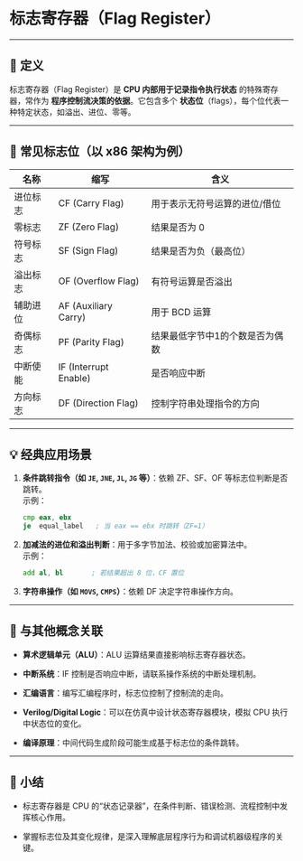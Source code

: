 # 标志寄存器（Flag Register）

---

## 📌 定义

标志寄存器（Flag Register）是 **CPU 内部用于记录指令执行状态** 的特殊寄存器，常作为 **程序控制流决策的依据**。它包含多个 **状态位**（flags），每个位代表一种特定状态，如溢出、进位、零等。

---

## 🔧 常见标志位（以 x86 架构为例）

|名称|缩写|含义|
|---|---|---|
|进位标志|CF (Carry Flag)|用于表示无符号运算的进位/借位|
|零标志|ZF (Zero Flag)|结果是否为 0|
|符号标志|SF (Sign Flag)|结果是否为负（最高位）|
|溢出标志|OF (Overflow Flag)|有符号运算是否溢出|
|辅助进位|AF (Auxiliary Carry)|用于 BCD 运算|
|奇偶标志|PF (Parity Flag)|结果最低字节中1的个数是否为偶数|
|中断使能|IF (Interrupt Enable)|是否响应中断|
|方向标志|DF (Direction Flag)|控制字符串处理指令的方向|

---

## 💡 经典应用场景

1. **条件跳转指令（如 `JE`, `JNE`, `JL`, `JG` 等）**：依赖 ZF、SF、OF 等标志位判断是否跳转。  
    示例：
    
    ```asm
    cmp eax, ebx
    je  equal_label   ; 当 eax == ebx 时跳转（ZF=1）
    ```
    
2. **加减法的进位和溢出判断**：用于多字节加法、校验或加密算法中。  
    示例：
    
    ```asm
    add al, bl       ; 若结果超出 8 位，CF 置位
    ```
    
3. **字符串操作（如 `MOVS`, `CMPS`）**：依赖 DF 决定字符串操作方向。
    

---

## 🔄 与其他概念关联

- **算术逻辑单元（ALU）**：ALU 运算结果直接影响标志寄存器状态。
    
- **中断系统**：IF 控制是否响应中断，请联系操作系统的中断处理机制。
    
- **汇编语言**：编写汇编程序时，标志位控制了控制流的走向。
    
- **Verilog/Digital Logic**：可以在仿真中设计状态寄存器模块，模拟 CPU 执行中状态位的变化。
    
- **编译原理**：中间代码生成阶段可能生成基于标志位的条件跳转。
    

---

## 🧠 小结

- 标志寄存器是 CPU 的“状态记录器”，在条件判断、错误检测、流程控制中发挥核心作用。
    
- 掌握标志位及其变化规律，是深入理解底层程序行为和调试机器级程序的关键。
    